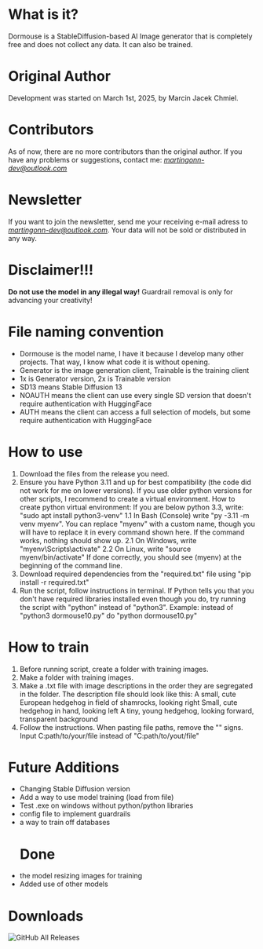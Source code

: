 # What is it?
Dormouse is a StableDiffusion-based AI Image generator that is completely free and does not collect any data. It can also be trained.
# Original Author 
Development was started on March 1st, 2025, by Marcin Jacek Chmiel.
# Contributors 
As of now, there are no more contributors than the original author.
If you have any problems or suggestions, contact me: *martingonn-dev@outlook.com*
# Newsletter
If you want to join the newsletter, send me your receiving e-mail adress to *martingonn-dev@outlook.com*. Your data will not be sold or distributed in any way.
# Disclaimer!!!
**Do not use the model in any illegal way!** Guardrail removal is only for advancing your creativity!
# File naming convention
* Dormouse is the model name, I have it because I develop many other projects. That way, I know what code it is without opening.
* Generator is the image generation client, Trainable is the training client
* 1x is Generator version, 2x is Trainable version
* SD13 means Stable Diffusion 13
* NOAUTH means the client can use every single SD version that doesn't require authentication with HuggingFace
* AUTH means the client can access a full selection of models, but some require authentication with HuggingFace
# How to use
1. Download the files from the release you need.
2. Ensure you have Python 3.11 and up for best compatibility (the code did not work for me on lower versions). If you use older python versions for other scripts, I recommend to create a virtual environment.
How to create python virtual environment:
  If you are below python 3.3, write:
    "sudo apt install python3-venv"
1.1 In Bash (Console) write "py -3.11 -m venv myenv". You can replace "myenv" with a custom name, though you will have to replace it in every command shown here.
   If the command works, nothing should show up.
   2.1 On Windows, write "myenv\Scripts\activate"
   2.2 On Linux, write "source myenv/bin/activate"
   If done correctly, you should see (myenv) at the beginning of the command line.
4. Download required dependencies from the "required.txt" file using "pip install -r required.txt"
5. Run the script, follow instructions in terminal.
   If Python tells you that you don't have required libraries installed even though you do, try running the script with "python" instead of "python3". Example: instead of "python3 dormouse10.py" do "python dormouse10.py"

# How to train
1. Before running script, create a folder with training images.
2. Make a folder with training images.
3. Make a .txt file with image descriptions in the order they are segregated in the folder. The description file should look like this:
  A small, cute European hedgehog in field of shamrocks, looking right
  Small, cute hedgehog in hand, looking left
  A tiny, young hedgehog, looking forward, transparent background
4. Follow the instructions. When pasting file paths, remove the "" signs. Input C:path/to/your/file instead of "C:path/to/yout/file"

# Future Additions
* Changing Stable Diffusion version
* Add a way to use model training (load from file)
* Test .exe on windows without python/python libraries
* config file to implement guardrails
* a way to train off databases
  # Done
* the model resizing images for training
* Added use of other models

# Downloads
![GitHub All Releases](https://img.shields.io/github/downloads/Martingonn/Dormouse-ImageGen/total)
